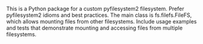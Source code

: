 <!-- Use this file to provide workspace-specific custom instructions to Copilot. For more details, visit https://code.visualstudio.com/docs/copilot/copilot-customization#_use-a-githubcopilotinstructionsmd-file -->

This is a Python package for a custom pyfilesystem2 filesystem. Prefer pyfilesystem2 idioms and best practices. The main class is fs.filefs.FileFS, which allows mounting files from other filesystems. Include usage examples and tests that demonstrate mounting and accessing files from multiple filesystems.
